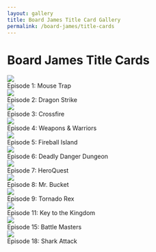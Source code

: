 ```yaml
---
layout: gallery
title: Board James Title Card Gallery
permalink: /board-james/title-cards
---
```

<h1 class="center">Board James Title Cards</h1>

<div class="gallery">
<div class="tile">
    <a href="/assets/images/board-james/title-cards/episode-1.jpg" data-caption="Episode 1: Mouse Trap">
    <img src="/assets/images/board-james/title-cards/episode-1.jpg">
    </a>
    <div class="desc">Episode 1: Mouse Trap</div>
</div>
<div class="tile">
    <a href="/assets/images/board-james/title-cards/episode-2.png" data-caption="Episode 2: Dragon Strike">
    <img src="/assets/images/board-james/title-cards/episode-2.png">
    </a>
    <div class="desc">Episode 2: Dragon Strike</div>
</div>
<div class="tile">
    <a href="/assets/images/board-james/title-cards/episode-3.png" data-caption="Episode 3: Crossfire">
    <img src="/assets/images/board-james/title-cards/episode-3.png">
    </a>
    <div class="desc">Episode 3: Crossfire</div>
</div>
<div class="tile">
    <a href="/assets/images/board-james/title-cards/episode-4.jpg" data-caption="Episode 4: Weapons & Warriors">
    <img src="/assets/images/board-james/title-cards/episode-4.jpg">
    </a>
    <div class="desc">Episode 4: Weapons & Warriors</div>
</div>
<div class="tile">
    <a href="/assets/images/board-james/title-cards/episode-5.png" data-caption="Episode 5: Fireball Island">
    <img src="/assets/images/board-james/title-cards/episode-5.png">
    </a>
    <div class="desc">Episode 5: Fireball Island</div>
</div>
<div class="tile">
    <a href="/assets/images/board-james/title-cards/episode-6.jpg" data-caption="Episode 6: Deadly Danger Dungeon">
    <img src="/assets/images/board-james/title-cards/episode-6.jpg">
    </a>
    <div class="desc">Episode 6: Deadly Danger Dungeon</div>
</div>
<div class="tile">
    <a href="/assets/images/board-james/title-cards/episode-7.png" data-caption="Episode 7: HeroQuest">
    <img src="/assets/images/board-james/title-cards/episode-7.png">
    </a>
    <div class="desc">Episode 7: HeroQuest</div>
</div>
<div class="tile">
    <a href="/assets/images/board-james/title-cards/episode-8.png" data-caption="Episode 8: Mr. Bucket">
    <img src="/assets/images/board-james/title-cards/episode-8.png">
    </a>
    <div class="desc">Episode 8: Mr. Bucket</div>
</div>
<div class="tile">
    <a href="/assets/images/board-james/title-cards/episode-9.png" data-caption="Episode 9: Tornado Rex">
    <img src="/assets/images/board-james/title-cards/episode-9.png">
    </a>
    <div class="desc">Episode 9: Tornado Rex</div>
</div>
<div class="tile">
    <a href="/assets/images/board-james/title-cards/episode-11.png" data-caption="Episode 11: Key to the Kingdom">
    <img src="/assets/images/board-james/title-cards/episode-11.png">
    </a>
    <div class="desc">Episode 11: Key to the Kingdom</div>
</div>
<div class="tile">
    <a href="/assets/images/board-james/title-cards/episode-15.png" data-caption="Episode 15: Battle Masters">
    <img src="/assets/images/board-james/title-cards/episode-15.png">
    </a>
    <div class="desc">Episode 15: Battle Masters</div>
</div>
<div class="tile">
    <a href="/assets/images/board-james/title-cards/episode-18.png" data-caption="Episode 18: Shark Attack">
    <img src="/assets/images/board-james/title-cards/episode-18.png">
    </a>
    <div class="desc">Episode 18: Shark Attack</div>
</div>
</div>